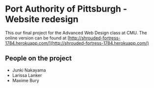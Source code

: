 Port Authority of Pittsburgh - Website redesign
===============================================

This our final project for the Advanced Web Design class at CMU. The online version can be found at [http://shrouded-fortress-1784.herokuapp.com/](http://shrouded-fortress-1784.herokuapp.com/)

People on the project
---------------------

- Junki Nakayama
- Larissa Lanker
- Maxime Bury


